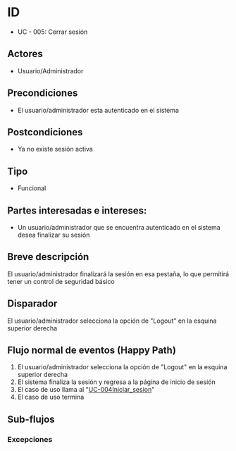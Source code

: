 # ID
 - UC - 005: Cerrar sesión
   
## Actores
 * Usuario/Administrador

## Precondiciones
 * El usuario/administrador esta autenticado en el sistema

## Postcondiciones
 * Ya no existe sesión activa
   
## Tipo 
 * Funcional

## Partes interesadas e intereses:
- Un usuario/administrador que se encuentra autenticado en el sistema desea finalizar su sesión

## Breve descripción
El usuario/administrador finalizará la sesión en esa pestaña, lo que permitirá tener un control de seguridad básico

## Disparador
El usuario/administrador selecciona la opción de "Logout" en la esquina superior derecha

## Flujo normal de eventos (Happy Path)
1. El usuario/administrador selecciona la opción de "Logout" en la esquina superior derecha
2. El sistema finaliza la sesión y regresa a la página de inicio de sesión
3. El caso de uso llama al "[UC-004Iniciar_sesion](./UC-004Iniciar_sesion.md)"
4. El caso de uso termina

## Sub-flujos 

### Excepciones
